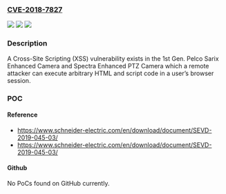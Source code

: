 ### [CVE-2018-7827](https://cve.mitre.org/cgi-bin/cvename.cgi?name=CVE-2018-7827)
![](https://img.shields.io/static/v1?label=Product&message=Pelco%20Sarix%20Enhanced%20and%20Spectra%20Enhanced%2C%20Pelco%20Sarix%20Enhanced%201st%20generation%20and%20Spectra%20Enhanced%20PTZ&color=blue)
![](https://img.shields.io/static/v1?label=Version&message=n%2Fa&color=blue)
![](https://img.shields.io/static/v1?label=Vulnerability&message=Multiple%20Vulnerabilities&color=brighgreen)

### Description

A Cross-Site Scripting (XSS) vulnerability exists in the 1st Gen. Pelco Sarix Enhanced Camera and Spectra Enhanced PTZ Camera which a remote attacker can execute arbitrary HTML and script code in a user’s browser session.

### POC

#### Reference
- https://www.schneider-electric.com/en/download/document/SEVD-2019-045-03/
- https://www.schneider-electric.com/en/download/document/SEVD-2019-045-03/

#### Github
No PoCs found on GitHub currently.

